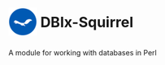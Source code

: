 # <img src="./ekorn.png?raw=true" width="56" height="56" align="absmiddle" style="padding-bottom:6px"> DBIx-Squirrel
A module for working with databases in Perl
